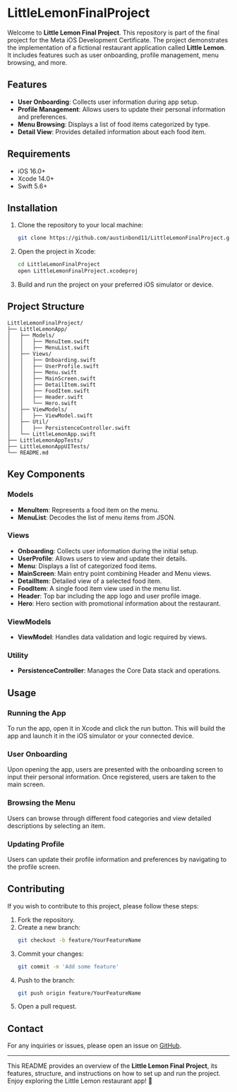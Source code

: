 # LittleLemonFinalProject

Welcome to **Little Lemon Final Project**. This repository is part of the final project for the Meta iOS Development Certificate. The project demonstrates the implementation of a fictional restaurant application called **Little Lemon**. It includes features such as user onboarding, profile management, menu browsing, and more.

## Features

-  **User Onboarding**: Collects user information during app setup.
-  **Profile Management**: Allows users to update their personal information and preferences.
-  **Menu Browsing**: Displays a list of food items categorized by type.
-  **Detail View**: Provides detailed information about each food item.

## Requirements

-  iOS 16.0+
-  Xcode 14.0+
-  Swift 5.6+

## Installation

1. Clone the repository to your local machine:
   ```sh
   git clone https://github.com/austinbond11/LittleLemonFinalProject.git
   ```
2. Open the project in Xcode:
   ```sh
   cd LittleLemonFinalProject
   open LittleLemonFinalProject.xcodeproj
   ```
3. Build and run the project on your preferred iOS simulator or device.

## Project Structure

```plaintext
LittleLemonFinalProject/
├── LittleLemonApp/
│   ├── Models/
│   │   ├── MenuItem.swift
│   │   ├── MenuList.swift
│   ├── Views/
│   │   ├── Onboarding.swift
│   │   ├── UserProfile.swift
│   │   ├── Menu.swift
│   │   ├── MainScreen.swift
│   │   ├── DetailItem.swift
│   │   ├── FoodItem.swift
│   │   ├── Header.swift
│   │   └── Hero.swift
│   ├── ViewModels/
│   │   ├── ViewModel.swift
│   ├── Util/
│   │   ├── PersistenceController.swift
│   └── LittleLemonApp.swift
├── LittleLemonAppTests/
├── LittleLemonAppUITests/
└── README.md
```

## Key Components

### Models

-  **MenuItem**: Represents a food item on the menu.
-  **MenuList**: Decodes the list of menu items from JSON.

### Views

-  **Onboarding**: Collects user information during the initial setup.
-  **UserProfile**: Allows users to view and update their details.
-  **Menu**: Displays a list of categorized food items.
-  **MainScreen**: Main entry point combining Header and Menu views.
-  **DetailItem**: Detailed view of a selected food item.
-  **FoodItem**: A single food item view used in the menu list.
-  **Header**: Top bar including the app logo and user profile image.
-  **Hero**: Hero section with promotional information about the restaurant.

### ViewModels

-  **ViewModel**: Handles data validation and logic required by views.

### Utility

-  **PersistenceController**: Manages the Core Data stack and operations.

## Usage

### Running the App

To run the app, open it in Xcode and click the run button. This will build the app and launch it in the iOS simulator or your connected device.

### User Onboarding

Upon opening the app, users are presented with the onboarding screen to input their personal information. Once registered, users are taken to the main screen.

### Browsing the Menu

Users can browse through different food categories and view detailed descriptions by selecting an item.

### Updating Profile

Users can update their profile information and preferences by navigating to the profile screen.

## Contributing

If you wish to contribute to this project, please follow these steps:

1. Fork the repository.
2. Create a new branch:
   ```sh
   git checkout -b feature/YourFeatureName
   ```
3. Commit your changes:
   ```sh
   git commit -m 'Add some feature'
   ```
4. Push to the branch:
   ```sh
   git push origin feature/YourFeatureName
   ```
5. Open a pull request.


## Contact

For any inquiries or issues, please open an issue on [GitHub](https://github.com/austinbond11/LittleLemonFinalProject).

---

This README provides an overview of the **Little Lemon Final Project**, its features, structure, and instructions on how to set up and run the project. Enjoy exploring the Little Lemon restaurant app! 🍋

